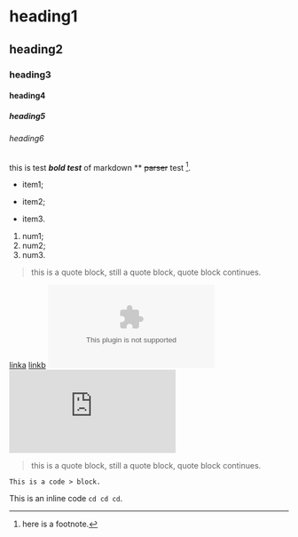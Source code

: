# heading1
## heading2
### heading3
#### heading4
##### heading5
###### heading6

this is test _**bold test**_ of markdown ** ~~parser~~
test [^foot].

- item1;
+ item2;
* item3.

1. num1;
2. num2;
3. num3.

> this is a quote block,
still a quote block,
quote block continues.

[linka](http:shitshit.com)
[linkb][10]
![image1](hppt:toimagesite.com)
![image2][11]

> this is a quote block,
still a quote block,
quote block continues.

[10]:http:shitshit.com  "this is shit site"
[11]:http:urltoimage.com  "this is shit site"
[^foot]:here is a footnote.


```
This is a code > block.
```

This is an inline code `cd cd cd`.


